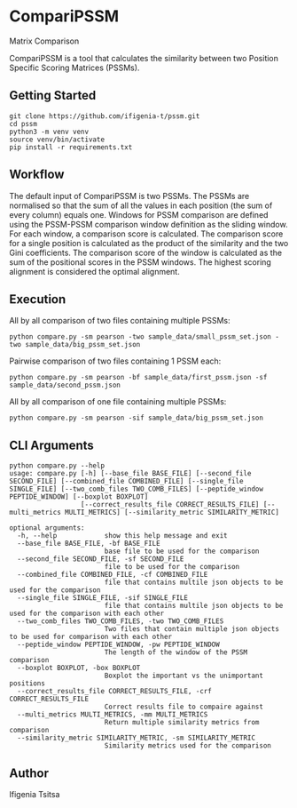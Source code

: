 # CompariPSSM
Matrix Comparison 

CompariPSSM is a tool that calculates the similarity between two Position Specific Scoring Matrices (PSSMs).


## Getting Started

```
git clone https://github.com/ifigenia-t/pssm.git
cd pssm 
python3 -m venv venv
source venv/bin/activate
pip install -r requirements.txt
```

## Workflow
The default input of CompariPSSM is two PSSMs. The PSSMs are normalised so that the sum of all the values in each position (the sum of every column) equals one. Windows for PSSM comparison are defined using the PSSM-PSSM comparison window definition as the sliding window. 
For each window, a comparison score is calculated. The comparison score for a single position is calculated as the product of the similarity and the two Gini coefficients. The comparison score of the window is calculated as the sum of the positional scores in the PSSM windows. The highest scoring alignment is considered the optimal alignment. 

## Execution

All by all comparison of two files containing multiple PSSMs: 
```
python compare.py -sm pearson -two sample_data/small_pssm_set.json -two sample_data/big_pssm_set.json
```

Pairwise comparison of two files containing 1 PSSM each:
```
python compare.py -sm pearson -bf sample_data/first_pssm.json -sf sample_data/second_pssm.json
```

All by all comparison of one file containing multiple PSSMs:
```
python compare.py -sm pearson -sif sample_data/big_pssm_set.json
```

## CLI Arguments
```
python compare.py --help                                                                                     
usage: compare.py [-h] [--base_file BASE_FILE] [--second_file SECOND_FILE] [--combined_file COMBINED_FILE] [--single_file SINGLE_FILE] [--two_comb_files TWO_COMB_FILES] [--peptide_window PEPTIDE_WINDOW] [--boxplot BOXPLOT]
                  [--correct_results_file CORRECT_RESULTS_FILE] [--multi_metrics MULTI_METRICS] [--similarity_metric SIMILARITY_METRIC]

optional arguments:
  -h, --help            show this help message and exit
  --base_file BASE_FILE, -bf BASE_FILE
                        base file to be used for the comparison
  --second_file SECOND_FILE, -sf SECOND_FILE
                        file to be used for the comparison
  --combined_file COMBINED_FILE, -cf COMBINED_FILE
                        file that contains multile json objects to be used for the comparison
  --single_file SINGLE_FILE, -sif SINGLE_FILE
                        file that contains multile json objects to be used for the comparison with each other
  --two_comb_files TWO_COMB_FILES, -two TWO_COMB_FILES
                        Two files that contain multiple json objects to be used for comparison with each other
  --peptide_window PEPTIDE_WINDOW, -pw PEPTIDE_WINDOW
                        The length of the window of the PSSM comparison
  --boxplot BOXPLOT, -box BOXPLOT
                        Boxplot the important vs the unimportant positions
  --correct_results_file CORRECT_RESULTS_FILE, -crf CORRECT_RESULTS_FILE
                        Correct results file to compaire against
  --multi_metrics MULTI_METRICS, -mm MULTI_METRICS
                        Return multiple similarity metrics from comparison
  --similarity_metric SIMILARITY_METRIC, -sm SIMILARITY_METRIC
                        Similarity metrics used for the comparison
```

## Author
Ifigenia Tsitsa
